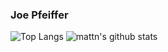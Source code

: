 ### Joe Pfeiffer

![Top Langs](https://github-readme-stats.vercel.app/api/top-langs/?username=jpfeiffer16&hide=html,css&theme=gruvbox)
![mattn's github stats](https://github-readme-stats.vercel.app/api?username=jpfeiffer16&show_icons=true&count_private=true&line_height=40&theme=gruvbox)
